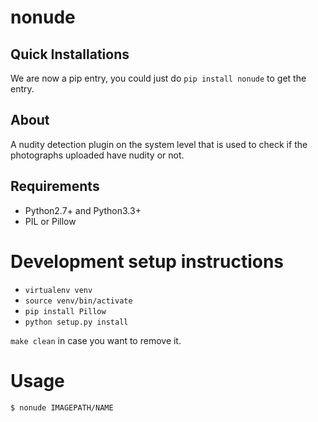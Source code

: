 nonude
=======

Quick Installations
-------------------
We are now a pip entry, you could just do `pip install nonude` to get the entry.

About
-----
A nudity detection plugin on the system level that is used to check if the photographs uploaded have nudity or not.

Requirements
------------
* Python2.7+ and Python3.3+
* PIL or Pillow

Development setup instructions
==============================
* `virtualenv venv`
* `source venv/bin/activate`
* `pip install Pillow`
* `python setup.py install`

`make clean` in case you want to remove it.

Usage
=====
`$ nonude IMAGEPATH/NAME`